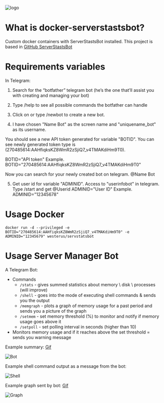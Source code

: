 ![logo](https://global.download.synology.com/download/Package/img/Docker/1.11.2-0270/thumb_256.png?style=centerme)

# What is docker-serverstastsbot?

Custom docker containers with ServerStastsBot installed.
This project is based in [GitHub ServerStastsBot](https://github.com/geekbeard/ServerStatsBot)

# Requirements variables
In Telegram:
1.  Search for the “botfather” telegram bot (he’s the one that’ll assist you with creating and managing your bot)

2.  Type /help to see all possible commands the botfather can handle
3.  Click on or type /newbot to create a new bot.

4.  I have chosen "Name Bot" as the screen name and "uniquename_bot" as its username.

You should see a new API token generated for variable "BOTID". You can see newly generated token type is (270485614:AAHfiqksKZ8WmR2zSjiQ7_v4TMAKdiHm9T0).

BOTID="API token"
Example.
    BOTID="270485614:AAHfiqksKZ8WmR2zSjiQ7_v4TMAKdiHm9T0"

Now you can search for your newly created bot on telegram. @Name Bot

5.  Get user id for variable "ADMINID".
    Access to "userinfobot" in telegram.
    Type /start and get @Userid
ADMINID="User ID"
Example.
    ADMINID="12345678"

# Usage Docker
    docker run -d --privileged -e BOTID="270485614:AAHfiqksKZ8WmR2zSjiQ7_v4TMAKdiHm9T0" -e ADMINID="12345679" westerus/servstatsbot

# Usage Server Manager Bot

A Telegram Bot:

*   Commands
    *   `/stats` - gives summed statistics about memory \ disk \ processes (will improve)
    *   `/shell` - goes into the mode of executing shell commands & sends you the output
    *   `/memgraph` - plots a graph of memory usage for a past period and sends you a picture of the graph
    *   `/setmem` - set memory threshold (%) to monitor and notify if memory usage goes above it
    *   `/setpoll` - set polling interval in seconds (higher than 10)
*   Monitors memory usage and if it reaches above the set threshold = sends you warning message


Example summary: [Gif](http://i.imgur.com/AhCvy9W.gifv)

![Bot](http://i.imgur.com/hXT0drx.png)


Example shell command output as a message from the bot:

![Shell](https://i.imgur.com/PtvcaSD.png)


Example graph sent by bot: [Gif](http://i.imgur.com/anX7rJR.gifv)

![Graph](http://i.imgur.com/K8mG3aM.jpg?1)
